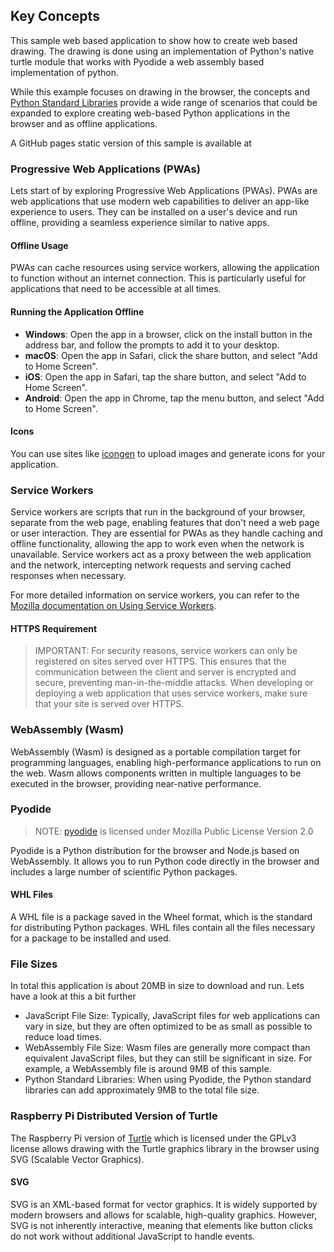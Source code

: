 ## Key Concepts

This sample web based application to show how to create web based drawing.  The drawing is done using an implementation of Python's native turtle module that works with Pyodide a web assembly based implementation of python.

While this example focuses on drawing in the browser, the concepts and [Python Standard Libraries](https://pyodide.org/en/stable/usage/packages-in-pyodide.html) provide a wide range of scenarios that could be expanded to explore creating web-based Python applications in the browser and as offline applications.

A GitHub pages static version of this sample is available at [](https://grant-archibald-ms.github.io/webdraw/)

### Progressive Web Applications (PWAs)

Lets start of by exploring Progressive Web Applications (PWAs). PWAs are web applications that use modern web capabilities to deliver an app-like experience to users. They can be installed on a user's device and run offline, providing a seamless experience similar to native apps.

#### Offline Usage

PWAs can cache resources using service workers, allowing the application to function without an internet connection. This is particularly useful for applications that need to be accessible at all times.

#### Running the Application Offline

- **Windows**: Open the app in a browser, click on the install button in the address bar, and follow the prompts to add it to your desktop.
- **macOS**: Open the app in Safari, click the share button, and select "Add to Home Screen".
- **iOS**: Open the app in Safari, tap the share button, and select "Add to Home Screen".
- **Android**: Open the app in Chrome, tap the menu button, and select "Add to Home Screen".

#### Icons

You can use sites like [icongen](https://cthedot.de/icongen/) to upload images and generate icons for your application.

### Service Workers

Service workers are scripts that run in the background of your browser, separate from the web page, enabling features that don't need a web page or user interaction. They are essential for PWAs as they handle caching and offline functionality, allowing the app to work even when the network is unavailable. Service workers act as a proxy between the web application and the network, intercepting network requests and serving cached responses when necessary.

For more detailed information on service workers, you can refer to the [Mozilla documentation on Using Service Workers](https://developer.mozilla.org/en-US/docs/Web/API/Service_Worker_API/Using_Service_Workers).

#### HTTPS Requirement

> IMPORTANT: For security reasons, service workers can only be registered on sites served over HTTPS. This ensures that the communication between the client and server is encrypted and secure, preventing man-in-the-middle attacks. When developing or deploying a web application that uses service workers, make sure that your site is served over HTTPS.

### WebAssembly (Wasm)

WebAssembly (Wasm) is designed as a portable compilation target for programming languages, enabling high-performance applications to run on the web. Wasm allows components written in multiple languages to be executed in the browser, providing near-native performance.

### Pyodide

> NOTE: [pyodide](https://github.com/pyodide/pyodide/blob/main/LICENSE) is licensed under Mozilla Public License Version 2.0

Pyodide is a Python distribution for the browser and Node.js based on WebAssembly. It allows you to run Python code directly in the browser and includes a large number of scientific Python packages.

#### WHL Files
A WHL file is a package saved in the Wheel format, which is the standard for distributing Python packages. WHL files contain all the files necessary for a package to be installed and used.

### File Sizes

In total this application is about 20MB in size to download and run. Lets have a look at this a bit further

- JavaScript File Size: Typically, JavaScript files for web applications can vary in size, but they are often optimized to be as small as possible to reduce load times.
- WebAssembly File Size: Wasm files are generally more compact than equivalent JavaScript files, but they can still be significant in size. For example, a WebAssembly file is around 9MB of this sample.
- Python Standard Libraries: When using Pyodide, the Python standard libraries can add approximately 9MB to the total file size.

### Raspberry Pi Distributed Version of Turtle

The Raspberry Pi version of [Turtle](https://github.com/RaspberryPiFoundation/turtle) which is licensed under the GPLv3 license allows drawing with the Turtle graphics library in the browser using SVG (Scalable Vector Graphics).

#### SVG

SVG is an XML-based format for vector graphics. It is widely supported by modern browsers and allows for scalable, high-quality graphics. However, SVG is not inherently interactive, meaning that elements like button clicks do not work without additional JavaScript to handle events.
